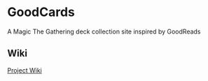 # GoodCards
A Magic The Gathering deck collection site inspired by GoodReads
## Wiki
<a href='https://github.com/elinzer/GoodCards/wiki'>Project Wiki</a>
